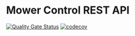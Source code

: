 # Mower Control REST API

[![Quality Gate Status](https://sonarcloud.io/api/project_badges/measure?project=alvarorg14_Mower_Control_API&metric=alert_status)](https://sonarcloud.io/summary/new_code?id=alvarorg14_Mower_Control_API)
[![codecov](https://codecov.io/gh/alvarorg14/Mower_Control_API/branch/master/graph/badge.svg?token=SWHCUcan8c)](https://codecov.io/gh/alvarorg14/Mower_Control_API)

